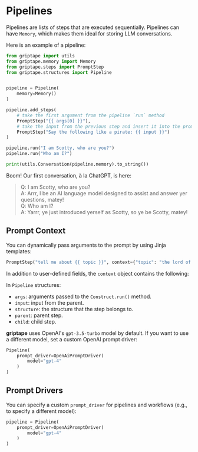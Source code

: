 # Pipelines

Pipelines are lists of steps that are executed sequentially. Pipelines can have `Memory`, which makes them ideal for storing LLM conversations.

Here is an example of a pipeline:

```python
from griptape import utils
from griptape.memory import Memory
from griptape.steps import PromptStep
from griptape.structures import Pipeline


pipeline = Pipeline(
    memory=Memory()
)

pipeline.add_steps(
    # take the first argument from the pipeline `run` method
    PromptStep("{{ args[0] }}"),
    # take the input from the previous step and insert it into the prompt
    PromptStep("Say the following like a pirate: {{ input }}")
)

pipeline.run("I am Scotty, who are you?")
pipeline.run("Who am I?")

print(utils.Conversation(pipeline.memory).to_string())
```

Boom! Our first conversation, à la ChatGPT, is here:

> Q: I am Scotty, who are you?  
> A: Arrr, I be an AI language model designed to assist and answer yer questions, matey!  
> Q: Who am I?  
> A: Yarrr, ye just introduced yerself as Scotty, so ye be Scotty, matey!

## Prompt Context

You can dynamically pass arguments to the prompt by using Jinja templates:

```python
PromptStep("tell me about {{ topic }}", context={"topic": "the lord of the rings"})
```

In addition to user-defined fields, the `context` object contains the following:

In `Pipeline` structures:
- `args`: arguments passed to the `Construct.run()` method.
- `input`: input from the parent.
- `structure`: the structure that the step belongs to.
- `parent`: parent step.
- `child`: child step.

**griptape** uses OpenAI's `gpt-3.5-turbo` model by default. If you want to use a different model, set a custom OpenAI prompt driver:

```python
Pipeline(
    prompt_driver=OpenAiPromptDriver(
        model="gpt-4"
    )
)
```

## Prompt Drivers

You can specify a custom `prompt_driver` for pipelines and workflows (e.g., to specify a different model):

```python
pipeline = Pipeline(
    prompt_driver=OpenAiPromptDriver(
        model="gpt-4"
    )
)
```
